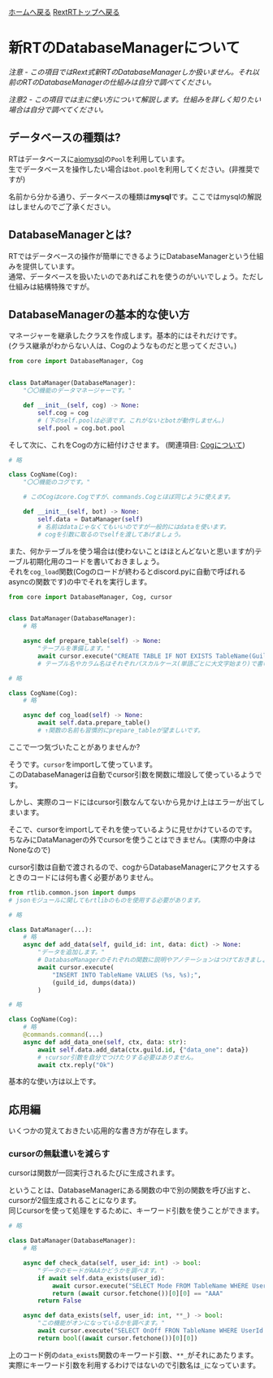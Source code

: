 [ホームへ戻る](../../README.md) [RextRTトップへ戻る](../README.md)

# 新RTのDatabaseManagerについて
*注意 - この項目ではRext式新RTのDatabaseManagerしか扱いません。それ以前のRTのDatabaseManagerの仕組みは自分で調べてください。*

*注意2 - この項目では主に使い方について解説します。仕組みを詳しく知りたい場合は自分で調べてください。*

## データベースの種類は?
RTはデータベースに[aiomysql](https://github.com/aio-libs/aiomysql)の`Pool`を利用しています。  
生でデータベースを操作したい場合は`bot.pool`を利用してください。(非推奨ですが)  

名前から分かる通り、データベースの種類は**mysql**です。ここではmysqlの解説はしませんのでご了承ください。

## DatabaseManagerとは?
RTではデータベースの操作が簡単にできるようにDatabaseManagerという仕組みを提供しています。  
通常、データベースを扱いたいのであればこれを使うのがいいでしょう。ただし仕組みは結構特殊ですが。

## DatabaseManagerの基本的な使い方
マネージャーを継承したクラスを作成します。基本的にはそれだけです。  
(クラス継承がわからない人は、Cogのようなものだと思ってください。)

```python
from core import DatabaseManager, Cog


class DataManager(DatabaseManager):
    "〇〇機能のデータマネージャーです。"

    def __init__(self, cog) -> None:
        self.cog = cog
        # (下のself.poolは必須です。これがないとbotが動作しません。)
        self.pool = cog.bot.pool
```
そして次に、これをCogの方に紐付けさせます。
(関連項目: [Cogについて](cog.md))
```python
# 略

class CogName(Cog):
    "〇〇機能のコグです。"

    # このCogはcore.Cogですが、commands.Cogとほぼ同じように使えます。

    def __init__(self, bot) -> None:
        self.data = DataManager(self)
        # 名前はdataじゃなくてもいいのですが一般的にはdataを使います。
        # cogを引数に取るのでselfを渡してあげましょう。
```
また、何かテーブルを使う場合は(使わないことはほとんどないと思いますが)テーブル初期化用のコードを書いておきましょう。  
それを`cog_load`関数(Cogのロードが終わるとdiscord.pyに自動で呼ばれるasyncの関数です)の中でそれを実行します。
```python
from core import DatabaseManager, Cog, cursor


class DataManager(DatabaseManager):
    # 略

    async def prepare_table(self) -> None:
        "テーブルを準備します。"
        await cursor.execute("CREATE TABLE IF NOT EXISTS TableName(GuildId BIGINT, Data JSON)")
        # テーブル名やカラム名はそれぞれパスカルケース(単語ごとに大文字始まり)で書いてください。

# 略

class CogName(Cog):
    # 略

    async def cog_load(self) -> None:
        await self.data.prepare_table()
        # ↑関数の名前も習慣的にprepare_tableが望ましいです。
```
ここで一つ気づいたことがありませんか?  

そうです。`cursor`をimportして使っています。  
このDatabaseManagerは自動でcursor引数を関数に増設して使っているようです。  

しかし、実際のコードにはcursor引数なんてないから見かけ上はエラーが出てしまいます。  

そこで、cursorをimportしてそれを使っているように見せかけているのです。  
ちなみにDataManagerの外でcursorを使うことはできません。(実際の中身はNoneなので)  

cursor引数は自動で渡されるので、cogからDatabaseManagerにアクセスするときのコードには何も書く必要がありません。
```python
from rtlib.common.json import dumps
# jsonモジュールに関してもrtlibのものを使用する必要があります。

# 略

class DataManager(...):
    # 略
    async def add_data(self, guild_id: int, data: dict) -> None:
        "データを追加します。"
        # DatabaseManagerのそれぞれの関数に説明やアノテーションはつけておきましょう。
        await cursor.execute(
            "INSERT INTO TableName VALUES (%s, %s);",
            (guild_id, dumps(data))
        )

# 略

class CogName(Cog):
    # 略
    @commands.command(...)
    async def add_data_one(self, ctx, data: str):
        await self.data.add_data(ctx.guild.id, {"data_one": data})
        # ↑cursor引数を自分でつけたりする必要はありません。
        await ctx.reply("Ok")
```
基本的な使い方は以上です。

## 応用編
いくつかの覚えておきたい応用的な書き方が存在します。

### cursorの無駄遣いを減らす
cursorは関数が一回実行されるたびに生成されます。

ということは、DatabaseManagerにある関数の中で別の関数を呼び出すと、cursorが2個生成されることになります。  
同じcursorを使って処理をするために、キーワード引数を使うことができます。
```python
# 略

class DataManager(DatabaseManager):
    # 略

    async def check_data(self, user_id: int) -> bool:
        "データのモードがAAAかどうかを調べます。"
        if await self.data_exists(user_id):
            await cursor.execute("SELECT Mode FROM TableName WHERE UserId = %s;", (user_id,))
            return (await cursor.fetchone())[0][0] == "AAA"
        return False

    async def data_exists(self, user_id: int, **_) -> bool:
        "この機能がオンになっているかを調べます。"
        await cursor.execute("SELECT OnOff FRON TableName WHERE UserId = %s;", (user_id,))
        return bool((await cursor.fetchone())[0][0])

```
上のコード例の`data_exists`関数のキーワード引数、`**_`がそれにあたります。  
実際にキーワード引数を利用するわけではないので引数名は`_`になっています。
